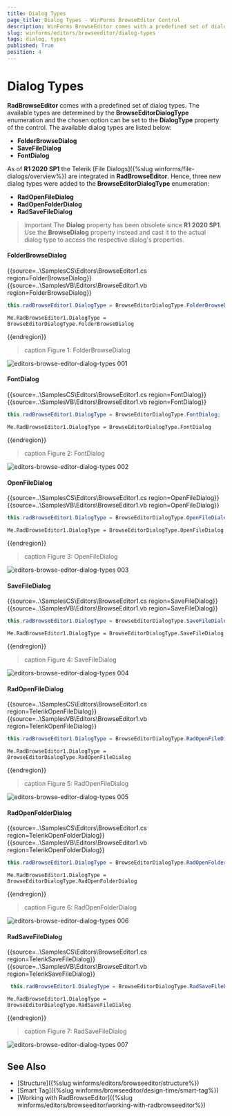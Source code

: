```yaml
---
title: Dialog Types
page_title: Dialog Types - WinForms BrowseEditor Control
description: WinForms BrowseEditor comes with a predefined set of dialog types.
slug: winforms/editors/browseeditor/dialog-types
tags: dialog, types
published: True
position: 4
---
```


# Dialog Types

__RadBrowseEditor__ comes with a predefined set of dialog types. The available types are determined by the **BrowseEditorDialogType** enumeration and the chosen option can be set to the __DialogType__ property of the control. The available dialog types are listed below:

* **FolderBrowseDialog**
* **SaveFileDialog**
* **FontDialog**

As of **R1 2020 SP1** the Telerik [File Dialogs]({%slug winforms/file-dialogs/overview%}) are integrated in **RadBrowseEditor**. Hence, three new dialog types were added to the **BrowseEditorDialogType** enumeration:

* **RadOpenFileDialog**
* **RadOpenFolderDialog**
* **RadSaveFileDialog**

>important The **Dialog** property has been obsolete since **R1 2020 SP1**. Use the **BrowseDialog** property instead and cast it to the actual dialog type to access the respective dialog's properties.

#### FolderBrowseDialog

{{source=..\SamplesCS\Editors\BrowseEditor1.cs region=FolderBrowseDialog}} 
{{source=..\SamplesVB\Editors\BrowseEditor1.vb region=FolderBrowseDialog}}
````C#
this.radBrowseEditor1.DialogType = BrowseEditorDialogType.FolderBrowseDialog;

````
````VB.NET
Me.RadBrowseEditor1.DialogType = BrowseEditorDialogType.FolderBrowseDialog

````



{{endregion}}

>caption Figure 1: FolderBrowseDialog

![editors-browse-editor-dialog-types 001](images/editors-browse-editor-dialog-types001.png)

#### FontDialog

{{source=..\SamplesCS\Editors\BrowseEditor1.cs region=FontDialog}} 
{{source=..\SamplesVB\Editors\BrowseEditor1.vb region=FontDialog}}
````C#
this.radBrowseEditor1.DialogType = BrowseEditorDialogType.FontDialog;

````
````VB.NET
Me.RadBrowseEditor1.DialogType = BrowseEditorDialogType.FontDialog

````



{{endregion}}

>caption Figure 2: FontDialog

![editors-browse-editor-dialog-types 002](images/editors-browse-editor-dialog-types002.png)

#### OpenFileDialog

{{source=..\SamplesCS\Editors\BrowseEditor1.cs region=OpenFileDialog}} 
{{source=..\SamplesVB\Editors\BrowseEditor1.vb region=OpenFileDialog}}
````C#
this.radBrowseEditor1.DialogType = BrowseEditorDialogType.OpenFileDialog;

````
````VB.NET
Me.RadBrowseEditor1.DialogType = BrowseEditorDialogType.OpenFileDialog

````



{{endregion}}

>caption Figure 3: OpenFileDialog

![editors-browse-editor-dialog-types 003](images/editors-browse-editor-dialog-types003.png)

#### SaveFileDialog

{{source=..\SamplesCS\Editors\BrowseEditor1.cs region=SaveFileDialog}} 
{{source=..\SamplesVB\Editors\BrowseEditor1.vb region=SaveFileDialog}}
````C#
this.radBrowseEditor1.DialogType = BrowseEditorDialogType.SaveFileDialog;

````
````VB.NET
Me.RadBrowseEditor1.DialogType = BrowseEditorDialogType.SaveFileDialog

```` 
{{endregion}}

>caption Figure 4: SaveFileDialog

![editors-browse-editor-dialog-types 004](images/editors-browse-editor-dialog-types004.png)


#### RadOpenFileDialog

{{source=..\SamplesCS\Editors\BrowseEditor1.cs region=TelerikOpenFileDialog}} 
{{source=..\SamplesVB\Editors\BrowseEditor1.vb region=TelerikOpenFileDialog}}

````C#
this.radBrowseEditor1.DialogType = BrowseEditorDialogType.RadOpenFileDialog;

````
````VB.NET
Me.RadBrowseEditor1.DialogType = BrowseEditorDialogType.RadOpenFileDialog

```` 
{{endregion}}

>caption Figure 5: RadOpenFileDialog

![editors-browse-editor-dialog-types 005](images/editors-browse-editor-dialog-types005.png)

#### RadOpenFolderDialog

{{source=..\SamplesCS\Editors\BrowseEditor1.cs region=TelerikOpenFolderDialog}} 
{{source=..\SamplesVB\Editors\BrowseEditor1.vb region=TelerikOpenFolderDialog}}

````C#
this.radBrowseEditor1.DialogType = BrowseEditorDialogType.RadOpenFolderDialog;

````
````VB.NET
Me.RadBrowseEditor1.DialogType = BrowseEditorDialogType.RadOpenFolderDialog

```` 
{{endregion}}

>caption Figure 6: RadOpenFolderDialog

![editors-browse-editor-dialog-types 006](images/editors-browse-editor-dialog-types006.png)


#### RadSaveFileDialog


{{source=..\SamplesCS\Editors\BrowseEditor1.cs region=TelerikSaveFileDialog}} 
{{source=..\SamplesVB\Editors\BrowseEditor1.vb region=TelerikSaveFileDialog}}

````C#
 this.radBrowseEditor1.DialogType = BrowseEditorDialogType.RadSaveFileDialog;

````
````VB.NET
Me.RadBrowseEditor1.DialogType = BrowseEditorDialogType.RadSaveFileDialog

```` 
{{endregion}} 

>caption Figure 7: RadSaveFileDialog

![editors-browse-editor-dialog-types 007](images/editors-browse-editor-dialog-types007.png)

## See Also

* [Structure]({%slug winforms/editors/browseeditor/structure%})
* [Smart Tag]({%slug winforms/browseeditor/design-time/smart-tag%})
* [Working with RadBrowseEditor]({%slug winforms/editors/browseeditor/working-with-radbrowseeditor%})